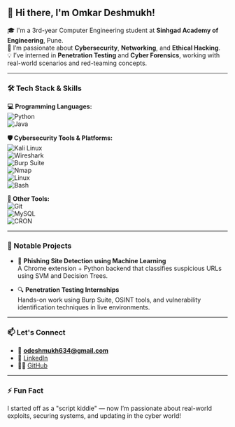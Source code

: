 
## 👋 Hi there, I'm Omkar Deshmukh!

🎓 I'm a 3rd-year Computer Engineering student at **Sinhgad Academy of Engineering**, Pune.  
🔐 I’m passionate about **Cybersecurity**, **Networking**, and **Ethical Hacking**.  
💡 I’ve interned in **Penetration Testing** and **Cyber Forensics**, working with real-world scenarios and red-teaming concepts.  

---

### 🛠️ Tech Stack & Skills

**💻 Programming Languages:**  
![Python](https://img.shields.io/badge/-Python-3776AB?style=flat-square&logo=python)  
![Java](https://img.shields.io/badge/-Java-007396?style=flat-square&logo=java)

**🛡️ Cybersecurity Tools & Platforms:**  
![Kali Linux](https://img.shields.io/badge/-Kali%20Linux-557C94?style=flat-square&logo=kalilinux)  
![Wireshark](https://img.shields.io/badge/-Wireshark-1679A7?style=flat-square&logo=wireshark)  
![Burp Suite](https://img.shields.io/badge/-Burp%20Suite-FF6F00?style=flat-square&logo=burpsuite)  
![Nmap](https://img.shields.io/badge/-Nmap-4682B4?style=flat-square)  
![Linux](https://img.shields.io/badge/-Linux-FCC624?style=flat-square&logo=linux)  
![Bash](https://img.shields.io/badge/-Bash-4EAA25?style=flat-square&logo=gnu-bash)

**🔧 Other Tools:**  
![Git](https://img.shields.io/badge/-Git-F05032?style=flat-square&logo=git)  
![MySQL](https://img.shields.io/badge/-MySQL-4479A1?style=flat-square&logo=mysql)  
![CRON](https://img.shields.io/badge/-CRON-blue?style=flat-square)  


---

### 🚀 Notable Projects
- 🎯 **Phishing Site Detection using Machine Learning**  
  A Chrome extension + Python backend that classifies suspicious URLs using SVM and Decision Trees.

- 🔍 **Penetration Testing Internships**  
  Hands-on work using Burp Suite, OSINT tools, and vulnerability identification techniques in live environments.

---

### 📫 Let's Connect
- 📧 **odeshmukh634@gmail.com**  
- 💼 [LinkedIn](https://www.linkedin.com/in/omkar-deshmukh-13562a223/)  
- 🧑‍💻 [GitHub](https://github.com/oddeshmukh)

---

### ⚡ Fun Fact
I started off as a "script kiddie" — now I’m passionate about real-world exploits, securing systems, and updating in the cyber world!




